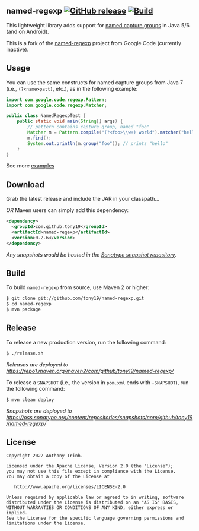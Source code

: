 named-regexp [![GitHub release](https://img.shields.io/github/release/tony19/named-regexp.svg?maxAge=2592000)](https://github.com/tony19/named-regexp/releases/) [![Build](https://github.com/tony19/named-regexp/actions/workflows/ci.yml/badge.svg)](https://github.com/tony19/named-regexp/actions/workflows/ci.yml)
---

This lightweight library adds support for [named capture groups][6] in Java 5/6 (and on Android).

This is a fork of the [named-regexp][1] project from Google Code (currently inactive).


Usage
-----
You can use the same constructs for named capture groups from Java 7 (i.e., `(?<name>patt)`, etc.), as in the following example:

```java
import com.google.code.regexp.Pattern;
import com.google.code.regexp.Matcher;

public class NamedRegexpTest {
    public static void main(String[] args) {
        // pattern contains capture group, named "foo"
        Matcher m = Pattern.compile("(?<foo>\\w+) world").matcher("hello world!");
        m.find();
        System.out.println(m.group("foo")); // prints "hello"
    }
}
```

See more [examples][3]


Download
--------
Grab the latest release and include the JAR in your classpath...

*OR* Maven users can simply add this dependency:

```xml
<dependency>
  <groupId>com.github.tony19</groupId>
  <artifactId>named-regexp</artifactId>
  <version>0.2.6</version>
</dependency>
```

_Any snapshots would be hosted in the [Sonatype snapshot repository][5]._


Build
-----

To build `named-regexp` from source, use Maven 2 or higher:

```bash
$ git clone git://github.com/tony19/named-regexp.git
$ cd named-regexp
$ mvn package
```

Release
-------

To release a new production version, run the following command:

```bash
$ ./release.sh
```

*Releases are deployed to https://repo1.maven.org/maven2/com/github/tony19/named-regexp/*

To release a `SNAPSHOT` (i.e., the version in `pom.xml` ends with `-SNAPSHOT`), run the following command:

```bash
$ mvn clean deploy
```

*Snapshots are deployed to https://oss.sonatype.org/content/repositories/snapshots/com/github/tony19/named-regexp/*

License
-------

    Copyright 2022 Anthony Trinh.

    Licensed under the Apache License, Version 2.0 (the "License");
    you may not use this file except in compliance with the License.
    You may obtain a copy of the License at

       http://www.apache.org/licenses/LICENSE-2.0

    Unless required by applicable law or agreed to in writing, software
    distributed under the License is distributed on an "AS IS" BASIS,
    WITHOUT WARRANTIES OR CONDITIONS OF ANY KIND, either express or implied.
    See the License for the specific language governing permissions and
    limitations under the License.


[1]: http://code.google.com/p/named-regexp
[3]: http://tony19.github.com/named-regexp/index.html
[4]: https://oss.sonatype.org/content/repositories/releases/com/github/tony19/named-regexp/0.2.5/named-regexp-0.2.5.jar
[5]: https://oss.sonatype.org/content/repositories/snapshots/
[6]: http://docs.oracle.com/javase/7/docs/api/java/util/regex/Pattern.html#groupname
